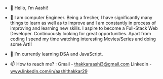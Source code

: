 - 👋 Hello, I’m Aashi!

- 👀 I am computer Engineer. Being a fresher, I have significantly many things to learn as well as to improve and I am constantly in process of improving and learning new skills.
      I aspire to become a Full-Stack Web Developer. 
      Continuously looking for great opportunities.
      Apart from coding I spend my time watching interesting Movies/Series and doing some Art!!
      
- 🌱 I’m currently learning DSA and JavaScript.

- 📫 How to reach me? : Gmail - thakkaraashi3@gmail.com
                        Linkedin - www.linkedin.com/in/aashithakkar29

<!---
aashi2912/aashi2912 is a ✨ special ✨ repository because its `README.md` (this file) appears on your GitHub profile.
You can click the Preview link to take a look at your changes.
--->

